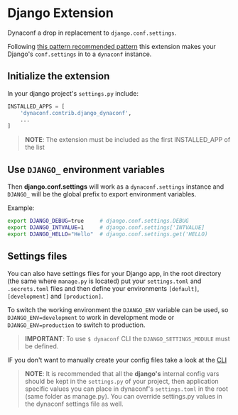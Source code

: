 # Django Extension

Dynaconf a drop in replacement to `django.conf.settings`.

Following [this pattern recommended pattern](https://mail.python.org/pipermail/python-ideas/2012-May/014969.html)
this extension makes your Django's `conf.settings` in to a `dynaconf` instance.

## Initialize the extension

In your django project's `settings.py` include:

```python
INSTALLED_APPS = [
    'dynaconf.contrib.django_dynaconf',
    ...
]
```

> **NOTE**: The extension must be included as the first INSTALLED_APP of the list

## Use `DJANGO_` environment variables

Then **django.conf.settings** will work as a `dynaconf.settings` instance and `DJANGO_` will be the global prefix to export environment variables.

Example:

```bash
export DJANGO_DEBUG=true     # django.conf.settings.DEBUG
export DJANGO_INTVALUE=1     # django.conf.settings['INTVALUE]
export DJANGO_HELLO="Hello"  # django.conf.settings.get('HELLO)
```

## Settings files

You can also have settings files for your Django app, in the root directory (the same where `manage.py` is located) put your `settings.toml` and `.secrets.toml` files and then define your environments `[default]`, `[development]` and `[production]`.

To switch the working environment the `DJANGO_ENV` variable can be used, so `DJANGO_ENV=development` to work
in development mode or `DJANGO_ENV=production` to switch to production.

> **IMPORTANT**: To use `$ dynaconf` CLI the `DJANGO_SETTINGS_MODULE` must be defined.

IF you don't want to manually create your config files take a look at the [CLI](cli.html)

> **NOTE**: It is recommended that all the **django's** internal config vars should be kept in the `settings.py` of your project, then application specific values you can  place in dynaconf's `settings.toml` in the root (same folder as manage.py). You can override settings.py values in the dynaconf settings file as well.
